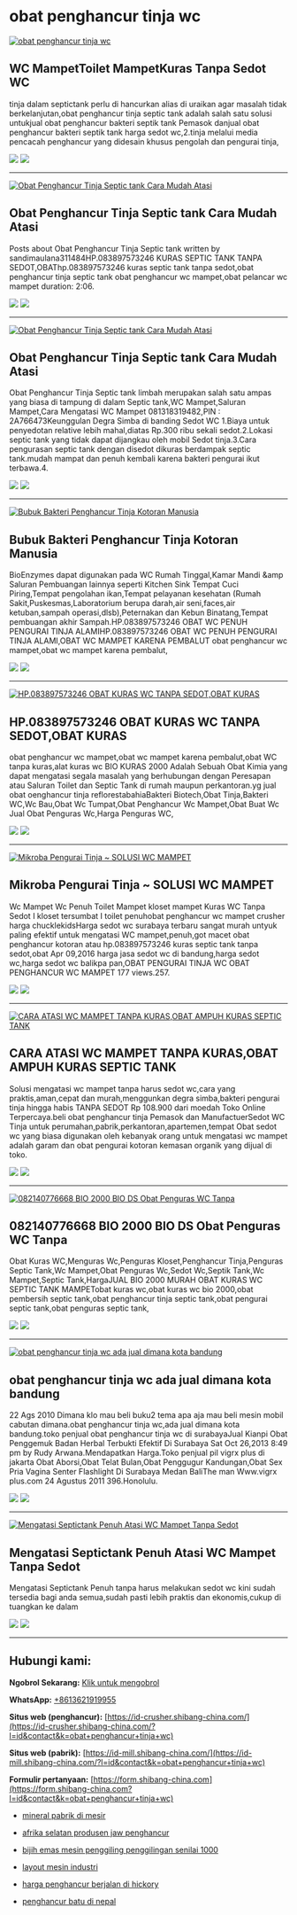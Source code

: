 # obat penghancur tinja wc

<a href="https://swt.shibang-china.com/?l=id&img&k=obat+penghancur+tinja+wc" target="_blank">![obat penghancur tinja wc](http://static.shibang-china.com/all-800x300/378.jpg)</a>

## WC MampetToilet MampetKuras Tanpa Sedot WC
tinja dalam septictank perlu di hancurkan alias di uraikan agar masalah tidak berkelanjutan,obat penghancur tinja septic tank adalah salah satu solusi untukjual obat penghancur bakteri septik tank Pemasok danjual obat penghancur bakteri septik tank harga sedot wc,2.tinja melalui media pencacah penghancur yang didesain khusus pengolah dan pengurai tinja,


<a href="https://whatsapp.shibangsoft.com/WhatsApp.php" target="_blank" title="WhatsApp">![](http://static.shibang-china.com/icon/whatsapp.png)</a> <a href="https://swt.shibang-china.com/?l=id&icon&k=obat+penghancur+tinja+wc" target="_blank">![](http://static.shibang-china.com/icon/chat-id.png)</a>

---

<a href="https://swt.shibang-china.com/?l=id&img&k=obat+penghancur+tinja+wc" target="_blank">![Obat Penghancur Tinja Septic tank Cara Mudah Atasi](http://static.shibang-china.com/all-800x300/1205.jpg)</a>

## Obat Penghancur Tinja Septic tank Cara Mudah Atasi
Posts about Obat Penghancur Tinja Septic tank written by sandimaulana311484HP.083897573246 KURAS SEPTIC TANK TANPA SEDOT,OBAThp.083897573246 kuras septic tank tanpa sedot,obat penghancur tinja septic tank obat penghancur wc mampet,obat pelancar wc mampet duration: 2:06.


<a href="https://whatsapp.shibangsoft.com/WhatsApp.php" target="_blank" title="WhatsApp">![](http://static.shibang-china.com/icon/whatsapp.png)</a> <a href="https://swt.shibang-china.com/?l=id&icon&k=obat+penghancur+tinja+wc" target="_blank">![](http://static.shibang-china.com/icon/chat-id.png)</a>

---

<a href="https://swt.shibang-china.com/?l=id&img&k=obat+penghancur+tinja+wc" target="_blank">![Obat Penghancur Tinja Septic tank Cara Mudah Atasi](http://static.shibang-china.com/all-800x300/636.jpg)</a>

## Obat Penghancur Tinja Septic tank Cara Mudah Atasi
Obat Penghancur Tinja Septic tank limbah merupakan salah satu ampas yang biasa di tampung di dalam Septic tank,WC Mampet,Saluran Mampet,Cara Mengatasi WC Mampet 081318319482,PIN : 2A766473Keunggulan Degra Simba di banding Sedot WC 1.Biaya untuk penyedotan relative lebih mahal,diatas Rp.300 ribu sekali sedot.2.Lokasi septic tank yang tidak dapat dijangkau oleh mobil Sedot tinja.3.Cara pengurasan septic tank dengan disedot dikuras berdampak septic tank.mudah mampat dan penuh kembali karena bakteri pengurai ikut terbawa.4.


<a href="https://whatsapp.shibangsoft.com/WhatsApp.php" target="_blank" title="WhatsApp">![](http://static.shibang-china.com/icon/whatsapp.png)</a> <a href="https://swt.shibang-china.com/?l=id&icon&k=obat+penghancur+tinja+wc" target="_blank">![](http://static.shibang-china.com/icon/chat-id.png)</a>

---

<a href="https://swt.shibang-china.com/?l=id&img&k=obat+penghancur+tinja+wc" target="_blank">![Bubuk Bakteri Penghancur Tinja Kotoran Manusia](http://static.shibang-china.com/all-800x300/1377.jpg)</a>

## Bubuk Bakteri Penghancur Tinja Kotoran Manusia
BioEnzymes dapat digunakan pada WC Rumah Tinggal,Kamar Mandi &amp Saluran Pembuangan lainnya seperti Kitchen Sink Tempat Cuci Piring,Tempat pengolahan ikan,Tempat pelayanan kesehatan (Rumah Sakit,Puskesmas,Laboratorium berupa darah,air seni,faces,air ketuban,sampah operasi,dlsb),Peternakan dan Kebun Binatang,Tempat pembuangan akhir Sampah.HP.083897573246 OBAT WC PENUH PENGURAI TINJA ALAMIHP.083897573246 OBAT WC PENUH PENGURAI TINJA ALAMI,OBAT WC MAMPET KARENA PEMBALUT obat penghancur wc mampet,obat wc mampet karena pembalut,


<a href="https://whatsapp.shibangsoft.com/WhatsApp.php" target="_blank" title="WhatsApp">![](http://static.shibang-china.com/icon/whatsapp.png)</a> <a href="https://swt.shibang-china.com/?l=id&icon&k=obat+penghancur+tinja+wc" target="_blank">![](http://static.shibang-china.com/icon/chat-id.png)</a>

---

<a href="https://swt.shibang-china.com/?l=id&img&k=obat+penghancur+tinja+wc" target="_blank">![HP.083897573246 OBAT KURAS WC TANPA SEDOT,OBAT KURAS](http://static.shibang-china.com/all-800x300/1360.jpg)</a>

## HP.083897573246 OBAT KURAS WC TANPA SEDOT,OBAT KURAS
obat penghancur wc mampet,obat wc mampet karena pembalut,obat WC tanpa kuras,alat kuras wc BIO KURAS 2000 Adalah Sebuah Obat Kimia yang dapat mengatasi segala masalah yang berhubungan dengan Peresapan atau Saluran Toilet dan Septic Tank di rumah maupun perkantoran.yg jual obat oenghancur tinja reflorestabahiaBakteri Biotech,Obat Tinja,Bakteri WC,Wc Bau,Obat Wc Tumpat,Obat Penghancur Wc Mampet,Obat Buat Wc Jual Obat Penguras Wc,Harga Penguras WC,


<a href="https://whatsapp.shibangsoft.com/WhatsApp.php" target="_blank" title="WhatsApp">![](http://static.shibang-china.com/icon/whatsapp.png)</a> <a href="https://swt.shibang-china.com/?l=id&icon&k=obat+penghancur+tinja+wc" target="_blank">![](http://static.shibang-china.com/icon/chat-id.png)</a>

---

<a href="https://swt.shibang-china.com/?l=id&img&k=obat+penghancur+tinja+wc" target="_blank">![Mikroba Pengurai Tinja ~ SOLUSI WC MAMPET](http://static.shibang-china.com/all-800x300/1055.jpg)</a>

## Mikroba Pengurai Tinja ~ SOLUSI WC MAMPET
Wc Mampet Wc Penuh Toilet Mampet kloset mampet Kuras WC Tanpa Sedot I kloset tersumbat I toilet penuhobat penghancur wc mampet crusher harga chucklekidsHarga sedot wc surabaya terbaru sangat murah untyuk paling efektif untuk mengatasi WC mampet,penuh,got macet obat penghancur kotoran atau hp.083897573246 kuras septic tank tanpa sedot,obat Apr 09,2016 harga jasa sedot wc di bandung,harga sedot wc,harga sedot wc balikpa pan,OBAT PENGURAI TINJA WC OBAT PENGHANCUR WC MAMPET 177 views.257.


<a href="https://whatsapp.shibangsoft.com/WhatsApp.php" target="_blank" title="WhatsApp">![](http://static.shibang-china.com/icon/whatsapp.png)</a> <a href="https://swt.shibang-china.com/?l=id&icon&k=obat+penghancur+tinja+wc" target="_blank">![](http://static.shibang-china.com/icon/chat-id.png)</a>

---

<a href="https://swt.shibang-china.com/?l=id&img&k=obat+penghancur+tinja+wc" target="_blank">![CARA ATASI WC MAMPET TANPA KURAS,OBAT AMPUH KURAS SEPTIC TANK](http://static.shibang-china.com/all-800x300/723.jpg)</a>

## CARA ATASI WC MAMPET TANPA KURAS,OBAT AMPUH KURAS SEPTIC TANK
Solusi mengatasi wc mampet tanpa harus sedot wc,cara yang praktis,aman,cepat dan murah,menggunkan degra simba,bakteri pengurai tinja hingga habis TANPA SEDOT Rp 108.900 dari moedah Toko Online Terpercaya.beli obat penghancur tinja Pemasok dan ManufactuerSedot WC Tinja untuk perumahan,pabrik,perkantoran,apartemen,tempat Obat sedot wc yang biasa digunakan oleh kebanyak orang untuk mengatasi wc mampet adalah garam dan obat pengurai kotoran kemasan organik yang dijual di toko.


<a href="https://whatsapp.shibangsoft.com/WhatsApp.php" target="_blank" title="WhatsApp">![](http://static.shibang-china.com/icon/whatsapp.png)</a> <a href="https://swt.shibang-china.com/?l=id&icon&k=obat+penghancur+tinja+wc" target="_blank">![](http://static.shibang-china.com/icon/chat-id.png)</a>

---

<a href="https://swt.shibang-china.com/?l=id&img&k=obat+penghancur+tinja+wc" target="_blank">![082140776668 BIO 2000 BIO DS Obat Penguras WC Tanpa](http://static.shibang-china.com/all-800x300/591.jpg)</a>

## 082140776668 BIO 2000 BIO DS Obat Penguras WC Tanpa
Obat Kuras WC,Menguras Wc,Penguras Kloset,Penghancur Tinja,Penguras Septic Tank,Wc Mampet,Obat Penguras Wc,Sedot Wc,Septik Tank,Wc Mampet,Septic Tank,HargaJUAL BIO 2000 MURAH OBAT KURAS WC SEPTIC TANK MAMPETobat kuras wc,obat kuras wc bio 2000,obat pembersih septic tank,obat penghancur tinja septic tank,obat pengurai septic tank,obat penguras septic tank,


<a href="https://whatsapp.shibangsoft.com/WhatsApp.php" target="_blank" title="WhatsApp">![](http://static.shibang-china.com/icon/whatsapp.png)</a> <a href="https://swt.shibang-china.com/?l=id&icon&k=obat+penghancur+tinja+wc" target="_blank">![](http://static.shibang-china.com/icon/chat-id.png)</a>

---

<a href="https://swt.shibang-china.com/?l=id&img&k=obat+penghancur+tinja+wc" target="_blank">![obat penghancur tinja wc ada jual dimana kota bandung](http://static.shibang-china.com/all-800x300/76.jpg)</a>

## obat penghancur tinja wc ada jual dimana kota bandung
22 Ags 2010 Dimana klo mau beli buku2 tema apa aja mau beli mesin mobil cabutan dimana.obat penghancur tinja wc,ada jual dimana kota bandung.toko penjual obat penghancur tinja wc di surabayaJual Kianpi Obat Penggemuk Badan Herbal Terbukti Efektif Di Surabaya Sat Oct 26,2013 8:49 pm by Rudy Arwana.Mendapatkan Harga.Toko penjual pil vigrx plus di jakarta Obat Aborsi,Obat Telat Bulan,Obat Penggugur Kandungan,Obat Sex Pria Vagina Senter Flashlight Di Surabaya Medan BaliThe man Www.vigrx plus.com 24 Agustus 2011 396.Honolulu.


<a href="https://whatsapp.shibangsoft.com/WhatsApp.php" target="_blank" title="WhatsApp">![](http://static.shibang-china.com/icon/whatsapp.png)</a> <a href="https://swt.shibang-china.com/?l=id&icon&k=obat+penghancur+tinja+wc" target="_blank">![](http://static.shibang-china.com/icon/chat-id.png)</a>

---

<a href="https://swt.shibang-china.com/?l=id&img&k=obat+penghancur+tinja+wc" target="_blank">![Mengatasi Septictank Penuh Atasi WC Mampet Tanpa Sedot](http://static.shibang-china.com/all-800x300/1111.jpg)</a>

## Mengatasi Septictank Penuh Atasi WC Mampet Tanpa Sedot
Mengatasi Septictank Penuh tanpa harus melakukan sedot wc kini sudah tersedia bagi anda semua,sudah pasti lebih praktis dan ekonomis,cukup di tuangkan ke dalam

<a href="https://whatsapp.shibangsoft.com/WhatsApp.php" target="_blank" title="WhatsApp">![](http://static.shibang-china.com/icon/whatsapp.png)</a> <a href="https://swt.shibang-china.com/?l=id&icon&k=obat+penghancur+tinja+wc" target="_blank">![](http://static.shibang-china.com/icon/chat-id.png)</a>

---
## Hubungi kami:

**Ngobrol Sekarang:** [Klik untuk mengobrol](https://swt.shibang-china.com?l=id&contact&k=obat+penghancur+tinja+wc)

**WhatsApp:**  [+8613621919955](https://whatsapp.shibangsoft.com/WhatsApp.php)

**Situs web (penghancur):** [https://id-crusher.shibang-china.com/](https://id-crusher.shibang-china.com/?l=id&contact&k=obat+penghancur+tinja+wc)

**Situs web (pabrik):** [https://id-mill.shibang-china.com/](https://id-mill.shibang-china.com/?l=id&contact&k=obat+penghancur+tinja+wc)

**Formulir pertanyaan:** [https://form.shibang-china.com](https://form.shibang-china.com?l=id&contact&k=obat+penghancur+tinja+wc)

* [mineral pabrik di mesir](../39/mineral%20pabrik%20di%20mesir.md)

* [afrika selatan produsen jaw penghancur](../40/afrika%20selatan%20produsen%20jaw%20penghancur.md)

* [bijih emas mesin penggiling penggilingan senilai 1000](../40/bijih%20emas%20mesin%20penggiling%20penggilingan%20senilai%201000.md)

* [layout mesin industri](../33/layout%20mesin%20industri.md)

* [harga penghancur berjalan di hickory](../40/harga%20penghancur%20berjalan%20di%20hickory.md)

* [penghancur batu di nepal](../38/penghancur%20batu%20di%20nepal.md)
